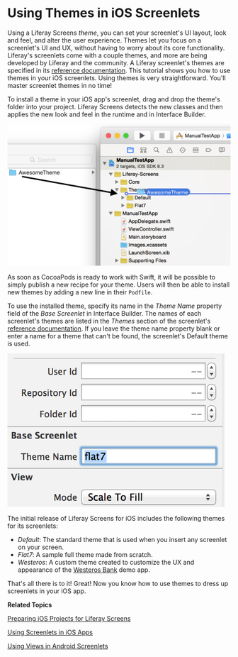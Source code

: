 # Using Themes in iOS Screenlets [](id=using-themes-in-ios-screenlets)

Using a Liferay Screens *theme*, you can set your screenlet's UI layout, look
and feel, and alter the user experience. Themes let you focus on a screenlet's
UI and UX, without having to worry about its core functionality. Liferay's
screenlets come with a couple themes, and more are being developed by Liferay
and the community. A Liferay screenlet's themes are specified in its
[reference documentation](/develop/reference/-/knowledge_base/6-2/screenlets-in-liferay-screens-for-ios).
This tutorial shows you how to use themes in your iOS screenlets. Using themes
is very straightforward. You'll master screenlet themes in no time! 

To install a theme in your iOS app's screenlet, drag and drop the theme's folder
into your project. Liferay Screens detects the new classes and then applies the
new look and feel in the runtime and in Interface Builder. 

![Figure 1: To install a theme into an Xcode project, drag and drop the theme's folder into it.](../../images/screens-ios-xcode-install-theme.png)

As soon as CocoaPods is ready to work with Swift, it will be possible to simply 
publish a new recipe for your theme. Users will then be able to install new 
themes by adding a new line in their `Podfile`. 

To use the installed theme, specify its name in the *Theme Name* property field
of the *Base Screenlet* in Interface Builder. The names of each screenlet's
themes are listed in the *Themes* section of the screenlet's
[reference documentation](/develop/reference/-/knowledge_base/6-2/screenlets-in-liferay-screens-for-ios). 
If you leave the theme name property blank or enter a name for a theme that
can't be found, the screenlet's Default theme is used. 

![Figure 2: In Interface Builder, you specify a screenlet's theme by entering its name in the *Theme Name* field; this sets the screenlet's `themeName` property.](../../images/screens-ios-themes-property.png)

The initial release of Liferay Screens for iOS includes the following themes for
its screenlets: 

- *Default*: The standard theme that is used when you insert any screenlet on 
  your screen. 
- *Flat7*: A sample full theme made from scratch. 
- *Westeros*: A custom theme created to customize the UX and appearance of the
  [Westeros Bank](https://github.com/liferay/liferay-screens/tree/master/ios/Samples/WesterosBank) 
  demo app.

That's all there is to it! Great! Now you know how to use themes to dress up 
screenlets in your iOS app.

<!-- We can use this once we make the theme creation tutorial available. Jim 
This opens up a world of possibilities--like writing your own themes.
--> 

**Related Topics**

[Preparing iOS Projects for Liferay Screens](/tutorials/-/knowledge_base/6-2/preparing-ios-projects-for-liferay-screens)

[Using Screenlets in iOS Apps](/tutorials/-/knowledge_base/6-2/using-screenlets-ios-apps)

[Using Views in Android Screenlets](/tutorials/-/knowledge_base/6-2/using-views-in-android-screenlets)
